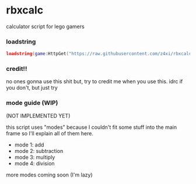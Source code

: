 # rbxcalc

calculator script for lego gamers

### loadstring
```lua
loadstring(game:HttpGet("https://raw.githubusercontent.com/z4xi/rbxcalc/main/main.lua"))()
```

### credit!!
no ones gonna use this shit but,
try to credit me when you use this.
idrc if you don't, but just try

### mode guide (WIP)
(NOT IMPLEMENTED YET)

this script uses "modes" because I couldn't fit some stuff into the main frame so I'll explain all of them here.

- mode 1: add
- mode 2: subtraction
- mode 3: multiply
- mode 4: division

more modes coming soon (I'm lazy)
